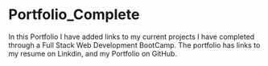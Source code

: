 # Portfolio_Complete


In this Portfolio I have added links to my current projects I have completed through a Full Stack Web Development BootCamp.
The portfolio has links to my resume on Linkdin, and my Portfolio on GitHub.
